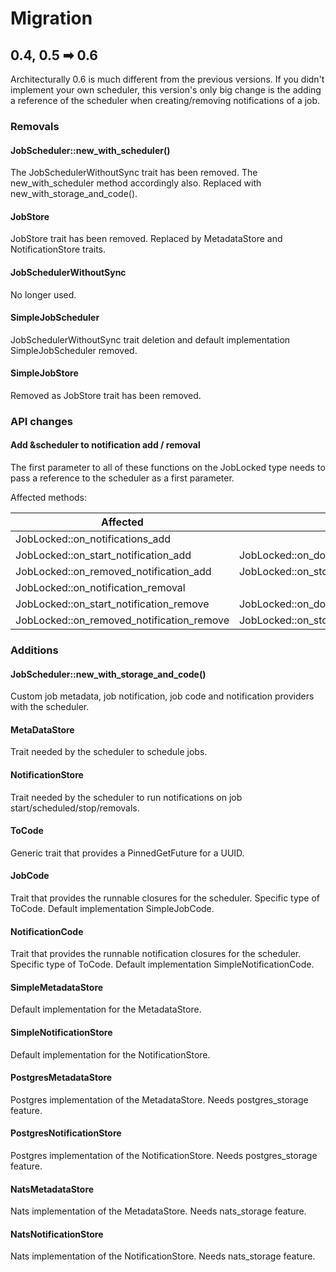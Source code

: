 # Migration

## 0.4, 0.5 ➡ 0.6

Architecturally 0.6 is much different from the previous versions. If you didn't implement your own scheduler, this version's only big change is the adding a reference of the scheduler when creating/removing notifications of a job.

### Removals

#### JobScheduler::new_with_scheduler()
The JobSchedulerWithoutSync trait has been removed. The new_with_scheduler method accordingly also. Replaced with new_with_storage_and_code().

#### JobStore
JobStore trait has been removed. Replaced by MetadataStore and NotificationStore traits.

#### JobSchedulerWithoutSync
No longer used.

#### SimpleJobScheduler
JobSchedulerWithoutSync trait deletion and default implementation SimpleJobScheduler removed.

#### SimpleJobStore
Removed as JobStore trait has been removed.

### API changes
#### Add &scheduler to notification add / removal

The first parameter to all of these functions on the JobLocked type needs to pass a reference to the scheduler as a first parameter.

Affected methods:

 Affected |                                                                        |
----------------------------------------- | -------------------------------------- |
JobLocked::on_notifications_add           |                                        |
JobLocked::on_start_notification_add      | JobLocked::on_done_notification_add    |
JobLocked::on_removed_notification_add    | JobLocked::on_stop_notification_add    |
JobLocked::on_notification_removal        |                                        |
JobLocked::on_start_notification_remove   | JobLocked::on_done_notification_remove |
JobLocked::on_removed_notification_remove | JobLocked::on_stop_notification_remove |



### Additions
#### JobScheduler::new_with_storage_and_code()
Custom job metadata, job notification, job code and notification providers with the scheduler.

#### MetaDataStore
Trait needed by the scheduler to schedule jobs.

#### NotificationStore
Trait needed by the scheduler to run notifications on job start/scheduled/stop/removals.

#### ToCode
Generic trait that provides a PinnedGetFuture for a UUID. 

#### JobCode
Trait that provides the runnable closures for the scheduler. Specific type of ToCode. Default implementation SimpleJobCode.

#### NotificationCode
Trait that provides the runnable notification closures for the scheduler. Specific type of ToCode. Default implementation SimpleNotificationCode.

#### SimpleMetadataStore
Default implementation for the MetadataStore.

#### SimpleNotificationStore
Default implementation for the NotificationStore.

#### PostgresMetadataStore
Postgres implementation of the MetadataStore. Needs postgres_storage feature.

#### PostgresNotificationStore
Postgres implementation of the NotificationStore. Needs postgres_storage feature.

#### NatsMetadataStore
Nats implementation of the MetadataStore. Needs nats_storage feature.

#### NatsNotificationStore
Nats implementation of the NotificationStore. Needs nats_storage feature.